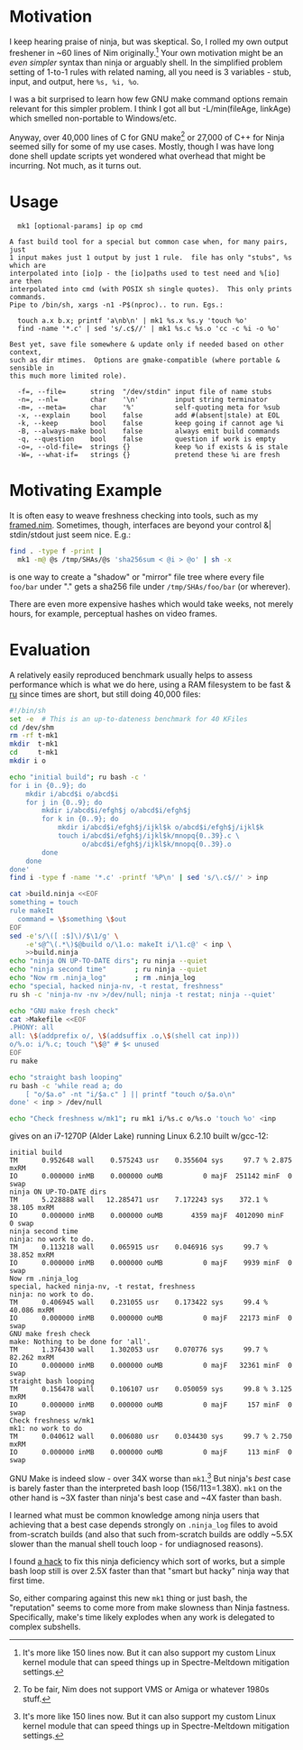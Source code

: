 Motivation
==========
I keep hearing praise of ninja, but was skeptical.  So, I rolled my own output
freshener in ~60 lines of Nim originally.[^1]  Your own motivation might be an
*even simpler* syntax than ninja or arguably shell.  In the simplified problem
setting of 1-to-1 rules with related naming, all you need is 3 variables - stub,
input, and output, here `%s, %i, %o`.

I was a bit surprised to learn how few GNU make command options remain relevant
for this simpler problem.  I think I got all but -L/min(fileAge, linkAge) which
smelled non-portable to Windows/etc.

Anyway, over 40,000 lines of C for GNU make[^2] or 27,000 of C++ for Ninja
seemed silly for some of my use cases.  Mostly, though I was have long done
shell update scripts yet wondered what overhead that might be incurring.
Not much, as it turns out.

Usage
=====
```
  mk1 [optional-params] ip op cmd

A fast build tool for a special but common case when, for many pairs, just
1 input makes just 1 output by just 1 rule.  file has only "stubs", %s which are
interpolated into [io]p - the [io]paths used to test need and %[io] are then
interpolated into cmd (with POSIX sh single quotes).  This only prints commands.
Pipe to /bin/sh, xargs -n1 -P$(nproc).. to run. Egs.:

  touch a.x b.x; printf 'a\nb\n' | mk1 %s.x %s.y 'touch %o'
  find -name '*.c' | sed 's/.c$//' | mk1 %s.c %s.o 'cc -c %i -o %o'

Best yet, save file somewhere & update only if needed based on other context,
such as dir mtimes.  Options are gmake-compatible (where portable & sensible in
this much more limited role).

  -f=, --file=      string  "/dev/stdin" input file of name stubs
  -n=, --nl=        char    '\n'         input string terminator
  -m=, --meta=      char    '%'          self-quoting meta for %sub
  -x, --explain     bool    false        add #(absent|stale) at EOL
  -k, --keep        bool    false        keep going if cannot age %i
  -B, --always-make bool    false        always emit build commands
  -q, --question    bool    false        question if work is empty
  -o=, --old-file=  strings {}           keep %o if exists & is stale
  -W=, --what-if=   strings {}           pretend these %i are fresh
```

Motivating Example
==================
It is often easy to weave freshness checking into tools, such as my
[framed.nim](https://github.com/c-blake/ndup/blob/main/framed.nim).  Sometimes,
though, interfaces are beyond your control &| stdin/stdout just seem nice. E.g.:
```sh
find . -type f -print |
  mk1 -m@ @s /tmp/SHAs/@s 'sha256sum < @i > @o' | sh -x
```
is one way to create a "shadow" or "mirror" file tree where every file `foo/bar`
under "." gets a sha256 file under `/tmp/SHAs/foo/bar` (or wherever).

There are even more expensive hashes which would take weeks, not merely hours,
for example, perceptual hashes on video frames.

Evaluation
==========
A relatively easily reproduced benchmark usually helps to assess performance
which is what we do here, using a RAM filesystem to be fast & [ru](ru.md) since
times are short, but still doing 40,000 files:
```sh
#!/bin/sh
set -e  # This is an up-to-dateness benchmark for 40 KFiles
cd /dev/shm
rm -rf t-mk1
mkdir  t-mk1
cd     t-mk1
mkdir i o

echo "initial build"; ru bash -c '
for i in {0..9}; do
    mkdir i/abcd$i o/abcd$i
    for j in {0..9}; do
        mkdir i/abcd$i/efgh$j o/abcd$i/efgh$j
        for k in {0..9}; do
            mkdir i/abcd$i/efgh$j/ijkl$k o/abcd$i/efgh$j/ijkl$k
            touch i/abcd$i/efgh$j/ijkl$k/mnopq{0..39}.c \
                  o/abcd$i/efgh$j/ijkl$k/mnopq{0..39}.o
        done
    done
done'
find i -type f -name '*.c' -printf '%P\n' | sed 's/\.c$//' > inp

cat >build.ninja <<EOF
something = touch
rule makeIt
  command = \$something \$out
EOF
sed -e's/\([ :$]\)/$\1/g' \
    -e's@^\(.*\)$@build o/\1.o: makeIt i/\1.c@' < inp \
    >>build.ninja
echo "ninja ON UP-TO-DATE dirs"; ru ninja --quiet
echo "ninja second time"       ; ru ninja --quiet
echo "Now rm .ninja_log"       ; rm .ninja_log
echo "special, hacked ninja-nv, -t restat, freshness"
ru sh -c 'ninja-nv -nv >/dev/null; ninja -t restat; ninja --quiet'

echo "GNU make fresh check"
cat >Makefile <<EOF
.PHONY: all
all: \$(addprefix o/, \$(addsuffix .o,\$(shell cat inp)))
o/%.o: i/%.c; touch "\$@" # $< unused
EOF
ru make

echo "straight bash looping"
ru bash -c 'while read a; do
    [ "o/$a.o" -nt "i/$a.c" ] || printf "touch o/$a.o\n"
done' < inp > /dev/null

echo "Check freshness w/mk1"; ru mk1 i/%s.c o/%s.o 'touch %o' <inp
```
gives on an i7-1270P (Alder Lake) running Linux 6.2.10 built w/gcc-12:
```
initial build
TM      0.952648 wall    0.575243 usr    0.355604 sys     97.7 % 2.875 mxRM
IO      0.000000 inMB    0.000000 ouMB          0 majF  251142 minF  0 swap
ninja ON UP-TO-DATE dirs
TM      5.228888 wall   12.285471 usr    7.172243 sys    372.1 % 38.105 mxRM
IO      0.000000 inMB    0.000000 ouMB       4359 majF  4012090 minF  0 swap
ninja second time
ninja: no work to do.
TM      0.113218 wall    0.065915 usr    0.046916 sys     99.7 % 38.852 mxRM
IO      0.000000 inMB    0.000000 ouMB          0 majF    9939 minF  0 swap
Now rm .ninja_log
special, hacked ninja-nv, -t restat, freshness
ninja: no work to do.
TM      0.406945 wall    0.231055 usr    0.173422 sys     99.4 % 40.086 mxRM
IO      0.000000 inMB    0.000000 ouMB          0 majF   22173 minF  0 swap
GNU make fresh check
make: Nothing to be done for 'all'.
TM      1.376430 wall    1.302053 usr    0.070776 sys     99.7 % 82.262 mxRM
IO      0.000000 inMB    0.000000 ouMB          0 majF   32361 minF  0 swap
straight bash looping
TM      0.156478 wall    0.106107 usr    0.050059 sys     99.8 % 3.125 mxRM
IO      0.000000 inMB    0.000000 ouMB          0 majF     157 minF  0 swap
Check freshness w/mk1
mk1: no work to do
TM      0.040612 wall    0.006080 usr    0.034430 sys     99.7 % 2.750 mxRM
IO      0.000000 inMB    0.000000 ouMB          0 majF     113 minF  0 swap
```
GNU Make is indeed slow - over 34X worse than `mk1`.[^1]  But ninja's *best*
case is barely faster than the interpreted bash loop (156/113=1.38X).  `mk1` on
the other hand is ~3X faster than ninja's best case and ~4X faster than bash.

I learned what must be common knowledge among ninja users that achieving that a
best case depends strongly on `.ninja_log` files to avoid from-scratch builds
(and also that such from-scratch builds are oddly ~5.5X slower than the manual
shell touch loop - for undiagnosed reasons).

I found [a hack](
https://stackoverflow.com/questions/73058509/how-do-i-manually-populate-ninja-log-with-information-preventing-unnecesary-reb)
to fix this ninja deficiency which sort of works, but a simple bash loop still
is over 2.5X faster than that "smart but hacky" ninja way that first time.

So, either comparing against this new `mk1` thing or just bash, the "reputation"
seems to come more from make slowness than Ninja fastness.  Specifically, make's
time likely explodes when any work is delegated to complex subshells.

[^1]: It's more like 150 lines now.  But it can also support my custom Linux
kernel module that can speed things up in Spectre-Meltdown mitigation settings.

[^2]: To be fair, Nim does not support VMS or Amiga or whatever 1980s stuff.

[^3]: There are surely other approaches to my addprefix-addsuffix idea, such as
generating the whole file like build.ninja requires. Have at it, `make` fans! :)

